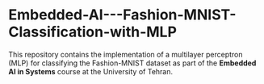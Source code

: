 # Embedded-AI---Fashion-MNIST-Classification-with-MLP
This repository contains the implementation of a multilayer perceptron (MLP) for classifying the Fashion-MNIST dataset as part of the **Embedded AI in Systems** course at the University of Tehran. 
